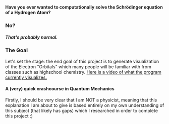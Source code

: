 #### Have you ever wanted to computationally solve the Schrödinger equation of a Hydrogen Atom?
### No?
##### That's probably normal.

### The Goal
Let's set the stage: the end goal of this project is to generate visualization of the Electron "Orbitals" which many people will be familiar with from classes such as highschool chemistry.
[Here is a video of what the program currently visualizes.](./hydrogen-demo0.mkv)


#### A (very) quick crashcourse in Quantum Mechanics
Firstly, I should be very clear that I am NOT a physicist, meaning that this explanation I am about to give is based entirely on my own understanding of this subject (that likely has gaps) which I researched in order to complete this project :)

